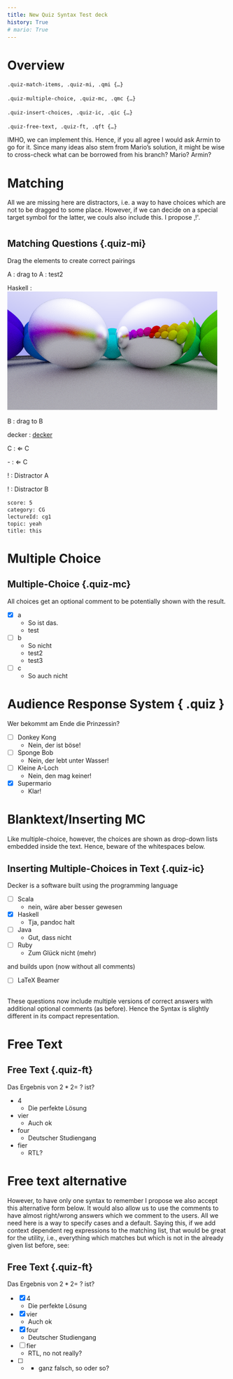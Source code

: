 ```yaml
---
title: New Quiz Syntax Test deck
history: True
# mario: True
---
```


# Overview


```
.quiz-match-items, .quiz-mi, .qmi {…}

.quiz-multiple-choice, .quiz-mc, .qmc {…}

.quiz-insert-choices, .quiz-ic, .qic {…}

.quiz-free-text, .quiz-ft, .qft {…}
```

IMHO, we can implement this. Hence, if you all agree I would ask Armin to go for it. Since many ideas also stem from Mario’s solution, it might be wise to cross-check what can be borrowed from his branch? Mario? Armin?

# Matching

All we are missing here are distractors, i.e. a way to have choices which are not to be dragged to some place. However, if we can decide on a special target symbol for the latter, we couls also include this. I propose ‚!'.

#

## Matching Questions {.quiz-mi} 

Drag the elements to create correct pairings


A
: drag to A
: test2

Haskell 
: ![](include/06-metal.png)

B
: drag to B

decker
: [decker](http://go.uniwue.de/decker)

C
: $\Leftarrow$ C

_-_
: $\Leftarrow$ C

!
: Distractor A

!
: Distractor B

``` {.yaml}
score: 5
category: CG
lectureId: cg1
topic: yeah
title: this
```

# Multiple Choice

## Multiple-Choice {.quiz-mc}

All choices get an optional comment to be potentially shown with the result. 


- [X] a
    - So ist das. 
    - test
- [ ] b
    - So nicht 
    - test2
    - test3
- [ ] c
    - So auch nicht


# Audience Response System { .quiz }

Wer bekommt am Ende die Prinzessin?

- [ ] Donkey Kong 
    - Nein, der ist böse!
- [ ] Sponge Bob 
    - Nein, der lebt unter Wasser!
- [ ] Kleine A-Loch
    - Nein, den mag keiner!
- [X] Supermario
    - Klar!

# Blanktext/Inserting MC

Like multiple-choice, however, the choices are shown as drop-down lists embedded inside the text. Hence, beware of the whitespaces below. 

## Inserting Multiple-Choices in Text {.quiz-ic} 

Decker is a software built using the programming language 

- [ ] Scala
    - nein, wäre aber besser gewesen 
- [X] Haskell
    - Tja, pandoc halt 
- [ ] Java
    - Gut, dass nicht 
- [ ] Ruby 
    - Zum Glück nicht (mehr) 


and builds upon (now without all comments)
 

- [ ] LaTeX Beamer

##

These questions now include multiple versions of correct answers with additional optional comments (as before). Hence the Syntax is slightly different in its compact representation. 

# Free Text

## Free Text {.quiz-ft} 


Das Ergebnis von $2*2=~?$ ist?

- 4
    - Die perfekte Lösung 
- vier
    - Auch ok 
- four
    - Deutscher Studiengang
- fier
    - RTL? 

# Free text alternative

However, to have only one syntax to remember I propose we also accept this alternative form below. It would also allow us to use the comments to have almost right/wrong answers which we comment to the users. All we need here is a way to specify cases and a default. Saying this, if we add context dependent reg expressions to the matching list, that would be great for the utility, i.e., everything which matches but which is not in the already given list before, see:


## Free Text {.quiz-ft} 


Das Ergebnis von $2*2=~?$ ist?


- [X] 4
    - Die perfekte Lösung 
- [X] vier
    - Auch ok 
- [X] four
    - Deutscher Studiengang
- [ ] fier
    - RTL, no not really?
- [ ] *
    - ganz falsch, so oder so?